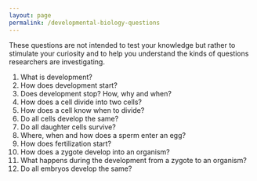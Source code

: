 ```yaml
---
layout: page
permalink: /developmental-biology-questions
---
```

These questions are not intended to test your knowledge but rather to
stimulate your curiosity and to help you understand the kinds of
questions researchers are investigating.

1.  What is development?
2.  How does development start?
3.  Does development stop? How, why and when?
4.  How does a cell divide into two cells?
5.  How does a cell know when to divide?
6.  Do all cells develop the same?
7.  Do all daughter cells survive?
8.  Where, when and how does a sperm enter an egg?
9.  How does fertilization start?
10. How does a zygote develop into an organism?
11. What happens during the development from a zygote to an organism?
12. Do all embryos develop the same?
